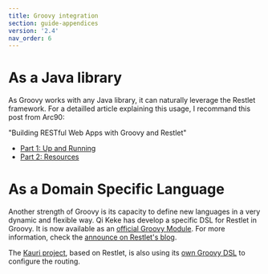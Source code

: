 ```yaml
---
title: Groovy integration
section: guide-appendices
version: '2.4'
nav_order: 6
---
```

# As a Java library

As Groovy works with any Java library, it can naturally leverage the
Restlet framework. For a detailled article explaining this usage, I
recommand this post from Arc90:

"Building RESTful Web Apps with Groovy and Restlet"

-   [Part 1: Up and
    Running](http://blog.arc90.com/2008/06/04/building-restful-web-apps-with-groovy-and-restlet-part-1-up-and-running/)
-   [Part 2:
    Resources](http://blog.arc90.com/2008/06/13/building-restful-web-apps-with-groovy-and-restlet-part-2-resources/)

# As a Domain Specific Language

Another strength of Groovy is its capacity to define new languages in a
very dynamic and flexible way. Qi Keke has develop a specific DSL for
Restlet in Groovy. It is now available as an [official Groovy
Module](http://docs.codehaus.org/display/GROOVY/GroovyRestlet).
For more information, check the [announce on Restlet's
blog](http://blog.restlet.com/2008/02/29/groovy-dsl-available-for-restlet/).

The [Kauri
project](http://kauriproject.org/),
based on Restlet, is also using its [own Groovy
DSL](http://docs.ngdata.com/kauri-docs-0_4/307-kauri.html#Routingandresourceclasses)
to configure the routing.
